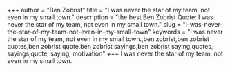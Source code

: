 +++
author = "Ben Zobrist"
title = "I was never the star of my team, not even in my small town."
description = "the best Ben Zobrist Quote: I was never the star of my team, not even in my small town."
slug = "i-was-never-the-star-of-my-team-not-even-in-my-small-town"
keywords = "I was never the star of my team, not even in my small town.,ben zobrist,ben zobrist quotes,ben zobrist quote,ben zobrist sayings,ben zobrist saying,quotes, sayings,quote, saying, motivation"
+++
I was never the star of my team, not even in my small town.
